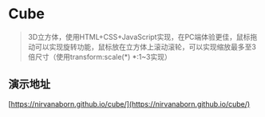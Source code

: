 # Cube  
> 3D立方体，使用HTML+CSS+JavaScript实现，在PC端体验更佳，鼠标拖动可以实现旋转功能，鼠标放在立方体上滚动滚轮，可以实现缩放最多至3倍尺寸（使用transform:scale(*) *:1~3实现）  

## 演示地址  
[https://nirvanaborn.github.io/cube/](https://nirvanaborn.github.io/cube/)